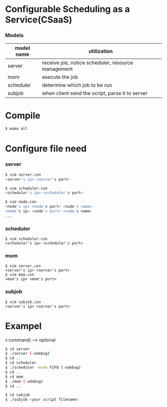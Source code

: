# Configurable Scheduling as a Service(CSaaS)

### Models

model name | utilization
------------ | -------------
server | receive job, notice scheduler, resource management
mom | execute the job
scheduler | determine which job to be run
subjob | when client send the script, parse it to server

# Compile
```bash
$ make all
```

# Configure file need
### server
```bash
$ vim server.con
<server's ip> <server's port>

$ vim scheduler.con
<scheduler's ip> <scheduler's port>

$ vim node.con
<node's ip> <node's port> <node's name>
<node's ip> <node's port> <node's name>
...

```

### scheduler
```
$ vim scheduler.con
<scheduler's ip> <scheduler's port>
```

### mom
```
$ vim server.con
<server's ip> <server's port>
$ vim mom.con
<mom's ip> <mom's port>
```

### subjob
```
$ vim subjob.con
<server's ip> <server's port>
```

# Exampel
(-command) --> optional

```bash
$ cd server
$ ./server (-odebug)
$ cd ..
$ cd scheduler
$ ./scheduler -mode FIFO (-odebug)
$ cd ..
$ cd mom
$ ./mom (-odebug)
$ cd ..

$ cd subjob
$ ./subjob <your script filename>
```

